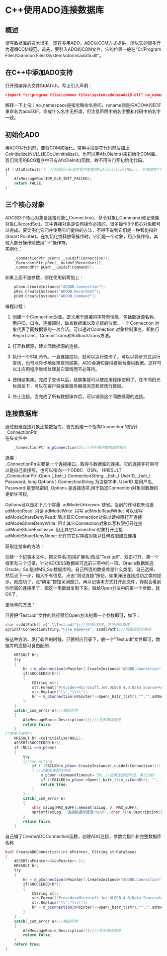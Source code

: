 # C++使用ADO连接数据库

## 概述

读写数据库的技术很多，现在多用ADO。ADO以COM方式提供，所以它的很多行为遵循COM规范。首先，要引入ADO的COM文件，它的位置一般在"C:/Program Files/Common Files/System/ado/msado15.dll"。

## 在C++中添加ADO支持

打开预编译头文件StdAfx.h，写上引入声明：

```c++
#import "c:\program files\common files\system\ado\msado15.dll" no_namespace rename("EOF","adoEOF")
```

解释一下上句：no_namespace是指忽略命名空间，rename则是把ADO中的EOF重命名为adoEOF。命成什么名字无所谓，但注意声明中的名字要和代码中的名字一致。

## 初始化ADO

用ADO写代码前，要将COM初始化。常用手段是在代码前后加上CoInitialize(NULL)和CoUninitialize()。也可以用AfxOleInit()来初始化COM库。  
我们常用的BCG程序中已有AfxOleInit()函数，故不用专门写初始化代码。

```c++
if (!AfxOleInit())  //初始化ado组件就不需要用CoInitialize(NULL), 只需要在**App::InitInstance()函数中调用AfxOleInit();即可
{
    AfxMessageBox(IDP_OLE_INIT_FAILED);
    return FALSE;
}
```

## 三个核心对象

ADO的3个核心对象是连接对象(_Connection)、命令对象(_Command)和记录集对象(_RecordSet)。其中连接对象是任何操作必须的。很多操作3个核心对象都可以完成。要实例化它们并使用它们提供的方法，不得不说到它们是一种智能指针(Smart Pointer)。在初始化或释放等操作时，它们是一个对象，用点操作符，其他大部分操作则使用“->”操作符。  
实例化：

```c++
    _ConnectionPtr pConn(__uuidof(Connection));
    _RecordsetPtr pRec(__uuidof(Recordset));
    _CommandPtr pCmd(__uuidof(Command));
```

如果上面不加参数，则在使用前需加上：

```c++
    pConn.CreateInstance("ADODB.Connection");
    pRec.CreateInstance("ADODB.Recordset");
    pCmd.CreateInstance("ADODB.Command");
```

编程过程：

1. 创建一个Connection对象。定义用于连接的字符串信息，包括数据源名称、用户ID、口令、连接超时、缺省数据库以及光标的位置。一个Connection 对象代表了同数据源的一次会话。可以通过Connection 对象控制事务，即执行BeginTrans、CommitTrans和RollbackTrans方法。

2. 打开数据源，建立同数据源的连接。

3. 执行一个SQL命令。一旦连接成功，就可以运行查询了。可以以异步方式运行查询，也可以异步地处理查询结果，ADO会通知提供者后台提供数据。这样可以让应用程序继续处理其它事情而不必等待。

4. 使用结果集。完成了查询以后，结果集就可以被应用程序使用了。在不同的光标类型下，可以在客户端或者服务器端浏览和修改行数据。

5. 终止连接。当完成了所有数据操作后，可以销毁这个同数据源的连接。

## 连接数据库

通过创建连接对象连接数据库，首先创建一个指向Connection的指针_ConnectionPtr  
在头文件中

```c++
    _ConnectionPtr m_pConnection[3];//用于操作数据库的指针
```

连接：  
_ConnectionPtr主要是一个连接接口，取得与数据库的连接。它的连接字符串可以是自己直接写，也可以指向一个ODBC　DSN。
HRESULT _ConnectionPtr::Open (_bstr_t ConnectionString, _bstr_t UserID, _bstr_t Password, long Options )
ConnectionString 为连接字串,
UserID     是用户名,
Password    是登陆密码,
Options     是连接选项,用于指定Connection对象对数据的更新许可权,
  
Options可以是如下几个常量:
   adModeUnknown:    缺省。当前的许可权未设置
   adModeRead:     只读
   adModeWrite:    只写
   adModeReadWrite:   可以读写
   adModeShareDenyRead: 阻止其它Connection对象以读权限打开连接
   adModeShareDenyWrite: 阻止其它Connection对象以写权限打开连接
   adModeShareExclusive: 阻止其它Connection对象打开连接
   adModeShareDenyNone: 允许其它程序或对象以任何权限建立连接

获取连接串的方法：

创建一个记事本文件，把文件名(包括扩展名)改成“Test.udl”，双击打开，第一个框里有三个记录，针对ACCESS数据库可选前三项中的一项。Oracle数据库选Oracle，Sql是对MS_Sql数据库的。自己所连的数据库是什么类型，自己选择，然后点下一步，输入所有信息，点击“测试连接”按钮，如果弹出连接成功之类的提示，就成功了，点“确定”按钮关闭窗口，再以记事本方式打开此文件，你就会看到你所需的连接串了，把这一串数据复制下来，赋给Open方法中的第一个参数，就OK了。

更简单的方法：

只要把“Test.udl”文件的路径赋给Open方法的第一个参数即可，如下：

```c++
char szUdlPath[] ={".\\Test.udl"};//可相对路径，亦可绝对路径
sprintf(ConnectionString,"File Name=%s", szUdlPath);//前面是固定格式
```

按这种方法，发行软件的时候，只要相应目录下，放一个“Test.udl”文件即可，数据库的连接可自由配制.

```c++
    HRESULT hr;
    try
    {
        hr = m_pConnection[nPointer].CreateInstance("ADODB.Connection");///创建Connection对象
        if(SUCCEEDED(hr))
        {
            CString str;
            str.Format("Provider=Microsoft.Jet.OLEDB.4.0;Data Source=%s",strDataBase);
            str.Replace("\\","\\\\");
            hr = m_pConnection[nPointer]->Open(_bstr_t(str),"","",adModeUnknown);
        }
    }
    catch(_com_error e)///捕捉异常
    {
        AfxMessageBox(e.Description());///显示错误信息
        return false;
    }
/*或者下面的*/
    HRESULT hr =CoInitialize(NULL);
    ASSERT(SUCCEEDED(hr));
    if (NULL ==m_pConn)
    {
        try
        {//Connecting
            if ( !FAILED(m_pConn.CreateInstance(_uuidof(Connection))))
            { //设置连接超时时间
                m_pConn->CommandTimeout= 30; //设置连接超时值，单位为秒
                if (!FAILED(m_pConn->Open((_bstr_t)(m_szConnStr), "", "",adModeUnknown)))
                return true;
            }
        }
        catch(_com_error e)
        {
            char szLog[MAX_BUFF];memset(szLog, 0, MAX_BUFF);
            sprintf(szLog, "连接数据库错误:%s\n",(char *)(e.Description()));
        }
        return false;
    }
```

自己编了CreateADOConnection函数，创建ADO连接，参数为指针和完整数据库名称

```c++
bool CreateADOConnection(int nPointer, CString strDataBase)
{
    ASSERT(nPointer<3&&nPointer>-1);
    HRESULT hr;
    try
    {
        hr = m_pConnection[nPointer].CreateInstance("ADODB.Connection");///创建Connection对象
        if(SUCCEEDED(hr))
        {
            CString str;
            str.Format("Provider=Microsoft.Jet.OLEDB.4.0;Data Source=%s",strDataBase);
            str.Replace("\\","\\\\");
            hr = m_pConnection[nPointer]->Open(_bstr_t(str),"","",adModeUnknown);
        }
    }
    catch(_com_error e)///捕捉异常
    {
        AfxMessageBox(e.Description());///显示错误信息
        return false;
    }
    return true;
}

```
